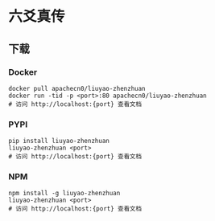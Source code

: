# 六爻真传

## 下载

### Docker

```
docker pull apachecn0/liuyao-zhenzhuan
docker run -tid -p <port>:80 apachecn0/liuyao-zhenzhuan
# 访问 http://localhost:{port} 查看文档
```

### PYPI

```
pip install liuyao-zhenzhuan
liuyao-zhenzhuan <port>
# 访问 http://localhost:{port} 查看文档
```

### NPM

```
npm install -g liuyao-zhenzhuan
liuyao-zhenzhuan <port>
# 访问 http://localhost:{port} 查看文档
```